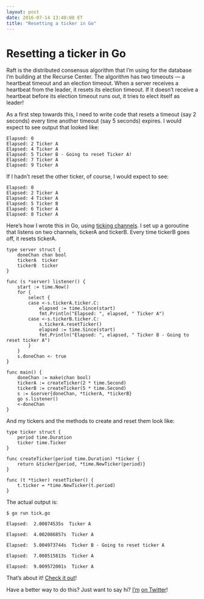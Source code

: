 ```yaml
---
layout: post
date: 2016-07-14 13:40:00 ET
title: "Resetting a ticker in Go"
---
```


# Resetting a ticker in Go

Raft is the distributed consensus algorithm that I’m using for the database I’m building at the Recurse Center. The algorithm has two timeouts — a heartbeat timeout and an election timeout. When a server receives a heartbeat from the leader, it resets its election timeout. If it doesn’t receive a heartbeat before its election timeout runs out, it tries to elect itself as leader!

As a first step towards this, I need to write code that resets a timeout (say 2 seconds) every time another timeout (say 5 seconds) expires. I would expect to see output that looked like:

    Elapsed: 0
    Elapsed: 2 Ticker A
    Elapsed: 4 Ticker A
    Elapsed: 5 Ticker B - Going to reset Ticker A!
    Elapsed: 7 Ticker A
    Elapsed: 9 Ticker A

If I hadn’t reset the other ticker, of course, I would expect to see:

    Elapsed: 0 
    Elapsed: 2 Ticker A
    Elapsed: 4 Ticker A
    Elapsed: 5 Ticker B
    Elapsed: 6 Ticker A
    Elapsed: 8 Ticker A

Here’s how I wrote this in Go, using [ticking channels](https://golang.org/pkg/time/#Tick). I set up a goroutine that listens on two channels, tickerA and tickerB. Every time tickerB goes off, it resets tickerA.

    type server struct {
        doneChan chan bool
        tickerA  ticker
        tickerB  ticker
    }

    func (s *server) listener() {
        start := time.Now()
        for {
            select {
            case <-s.tickerA.ticker.C:
                elapsed := time.Since(start)
                fmt.Println("Elapsed: ", elapsed, " Ticker A")
            case <-s.tickerB.ticker.C:
                s.tickerA.resetTicker()
                elapsed := time.Since(start)
                fmt.Println("Elapsed: ", elapsed, " Ticker B - Going to reset ticker A")
            }
        }
        s.doneChan <- true
    }

    func main() {
        doneChan := make(chan bool)
        tickerA := createTicker(2 * time.Second)
        tickerB := createTicker(5 * time.Second)
        s := &server{doneChan, *tickerA, *tickerB}
        go s.listener()
        <-doneChan
    }

And my tickers and the methods to create and reset them look like:

    type ticker struct {
        period time.Duration
        ticker time.Ticker
    }

    func createTicker(period time.Duration) *ticker {
        return &ticker{period, *time.NewTicker(period)}
    }

    func (t *ticker) resetTicker() {
        t.ticker = *time.NewTicker(t.period)
    }

The actual output is:

    $ go run tick.go

    Elapsed:  2.00074535s  Ticker A

    Elapsed:  4.002086857s  Ticker A

    Elapsed:  5.004973744s  Ticker B - Going to reset ticker A

    Elapsed:  7.008515813s  Ticker A

    Elapsed:  9.009572001s  Ticker A

That’s about it! [Check it out](https://play.golang.org/p/q5CthVZzW6)!

Have a better way to do this? Just want to say hi? [I’m](http://arpith.co) [on Twitter](http://twitter.com/arpith)!
